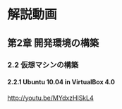 # 解説動画

## 第2章 開発環境の構築

### 2.2 仮想マシンの構築

#### 2.2.1 Ubuntu 10.04 in VirtualBox 4.0

http://youtu.be/MYdxzHlSkL4

